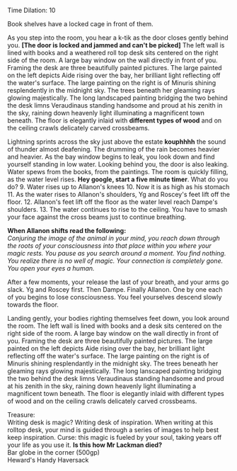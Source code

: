 Time Dilation: 10
 
Book shelves have a locked cage in front of them.
 
As you step into the room, you hear a k-tik as the door closes gently behind you. **[The door is locked and jammed and can't be picked]** The left wall is lined with books and a weathered roll top desk sits centered on the right side of the room. A large bay window on the wall directly in front of you. Framing the desk are three beautifully painted pictures. The large painted on the left depicts Aide rising over the bay, her brilliant light reflecting off the water's surface. The large painting on the right is of Minuris shining resplendently in the midnight sky. The trees beneath her gleaming rays glowing majestically. The long landscaped painting bridging the two behind the desk limns Veraudinaus standing handsome and proud at his zenith in the sky, raining down heavenly light illuminating a magnificent town beneath. The floor is elegantly inlaid with **different types of wood** and on the ceiling crawls delicately carved crossbeams.
 
Lightning sprints across the sky just above the estate **kouphhhh** the sound of thunder almost deafening. The drumming of the rain becomes heavier and heavier. As the bay window begins to leak, you look down and find yourself standing in low water. Looking behind you, the door is also leaking. Water spews from the books, from the paintings. The room is quickly filling, as the water level rises. **Hey google, start a five minute timer**. What do you do?
 9. Water rises up to Allanon's knees
10. Now it is as high as his stomach
11. As the water rises to Allanon's shoulders, Yg and Roscey's feet lift off the floor.
12. Allanon's feet lift off the floor as the water level reach Dampe's shoulders.
13. The water continues to rise to the ceiling. You have to smash your face against the cross beams just to continue breathing.

**When Allanon shifts read the following:**  
_Conjuring the image of the animal in your mind, you reach down through the roots of your consciousness into that place within you where your magic rests. You pause as you search around a moment. You find nothing. You realize there is no well of magic. Your connection is completely gone. You open your eyes a human._
 
After a few moments, your release the last of your breath, and your arms go slack. Yg and Roscey first. Then Dampe. Finally Allanon. One by one each of you begins to lose consciousness. You feel yourselves descend slowly towards the floor.
 
Landing gently, your bodies righting themselves feet down, you look around the room. The left wall is lined with books and a desk sits centered on the right side of the room. A large bay window on the wall directly in front of you. Framing the desk are three beautifully painted pictures. The large painted on the left depicts Aide rising over the bay, her brilliant light reflecting off the water's surface. The large painting on the right is of Minuris shining resplendantly in the midnight sky. The trees beneath her gleaming rays glowing majestically. The long lanscaped painting bridging the two behind the desk limns Veraudinaus standing handsome and proud at his zenith in the sky, raining down heavenly light illuminating a magnificent town beneath. The floor is elegantly inlaid with different types of wood and on the ceiling crawls delicately carved crossbeams.
 
Treasure:  
Writing desk is magic? Writing desk of inspiration. When writing at this rolltop desk, your mind is guided through a series of images to help best keep inspiration. Curse: this magic is fueled by your soul, taking years off your life as you use it. **Is this how Mr Lackman died?**  
Bar globe in the corner (500gp)  
Heward's Handy Haversack